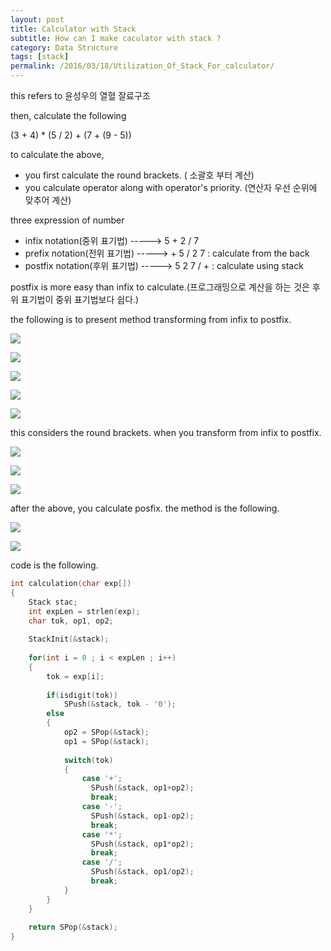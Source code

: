 ```yaml
---
layout: post
title: Calculator with Stack
subtitle: How can I make caculator with stack ?
category: Data Structure
tags: [stack]
permalink: /2016/03/18/Utilization_Of_Stack_For_calculator/
---
```


this refers to 윤성우의 열혈 잘료구조

then, calculate the following

(3 + 4) * (5 / 2) + (7 + (9 - 5))

to calculate the above,

  - you first calculate the round brackets. ( 소괄호 부터 계산)
  - you calculate operator along with operator's priority. (연산자 우선 순위에 맞추어 계산)
 
 
three expression of number 

  - infix notation(중위 표기법)    -----> 5 + 2 / 7
  - prefix notation(전위 표기법)   -----> + 5 / 2 7  : calculate from the back
  - postfix notation(후위 표기법)  -----> 5 2 7 / +  : calculate using stack
  
  postfix is more easy than infix to calculate.(프로그래밍으로 계산을 하는 것은 후위 표기법이 중위 표기법보다 쉽다.)
  
  the following is to present method transforming from infix to postfix.

  ![](/img/Image/DataStructure/2016-03-18-Utilization_Of_Stack_For_calculator/calculation1.png)
  
  
  ![](/img/Image/DataStructure/2016-03-18-Utilization_Of_Stack_For_calculator/calculation2.png)
  
  
  ![](/img/Image/DataStructure/2016-03-18-Utilization_Of_Stack_For_calculator/calculation3.png)
  
  
  ![](/img/Image/DataStructure/2016-03-18-Utilization_Of_Stack_For_calculator/calculation4.png)
  
  
  ![](/img/Image/DataStructure/2016-03-18-Utilization_Of_Stack_For_calculator/calculation5.png)
  
  this considers the round brackets. when you transform from infix to postfix.
  
  ![](/img/Image/DataStructure/2016-03-18-Utilization_Of_Stack_For_calculator/calculation6.png)
  
  
  ![](/img/Image/DataStructure/2016-03-18-Utilization_Of_Stack_For_calculator/calculation7.png)
  
  
  ![](/img/Image/DataStructure/2016-03-18-Utilization_Of_Stack_For_calculator/calculation8.png)
  

  after the above, you calculate posfix. the method is the following.
  
  ![](/img/Image/DataStructure/2016-03-18-Utilization_Of_Stack_For_calculator/calculation9.png)
  
  
  ![](/img/Image/DataStructure/2016-03-18-Utilization_Of_Stack_For_calculator/calculation10.png)
  
  
  code is the following.
  
```c
int calculation(char exp[])
{
    Stack stac;
    int expLen = strlen(exp);
    char tok, op1, op2;
    
    StackInit(&stack);
    
    for(int i = 0 ; i < expLen ; i++)
    {
        tok = exp[i];
        
        if(isdigit(tok))
            SPush(&stack, tok - '0');
        else
        {
            op2 = SPop(&stack);
            op1 = SPop(&stack);
            
            switch(tok)
            {
                case '+';
                  SPush(&stack, op1+op2);
                  break;
                case '-';
                  SPush(&stack, op1-op2);
                  break;
                case '*';
                  SPush(&stack, op1*op2);
                  break;
                case '/';
                  SPush(&stack, op1/op2);
                  break;
            }
        }
    }
    
    return SPop(&stack);
}
```
